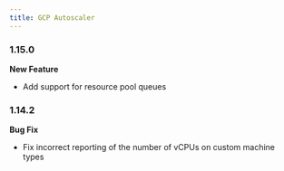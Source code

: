 ```yaml
---
title: GCP Autoscaler
---
```


### 1.15.0

**New Feature**
* Add support for resource pool queues 

### 1.14.2

**Bug Fix**
* Fix incorrect reporting of the number of vCPUs on custom machine types 
